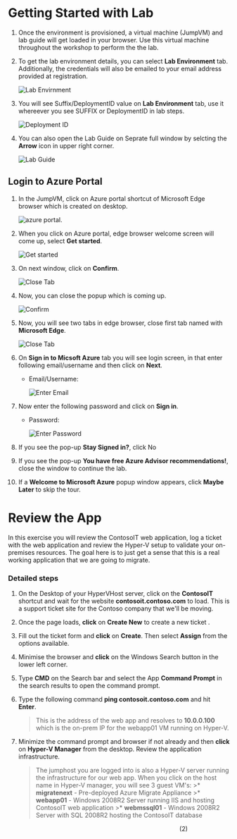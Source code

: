 # Getting Started with Lab

1. Once the environment is provisioned, a virtual machine (JumpVM) and lab guide will get loaded in your browser. Use this virtual machine throughout the workshop to perform the the lab.

2. To get the lab environment details, you can select **Lab Environment** tab. Additionally, the credentials will also be emailed to your email address provided at registration.

   ![](image/lab-details1.png "Lab Envirnment")
 
3. You will see Suffix/DeploymentID value on **Lab Environment** tab, use it whereever you see SUFFIX or DeploymentID in lab steps.
   
   ![](image/deployment-id.png "Deployment ID")
 
4. You can also open the Lab Guide on Seprate full window by selcting the **Arrow** icon in upper right corner.

   ![](image/arrow.png "Lab Guide")
 
## Login to Azure Portal

1. In the JumpVM, click on Azure portal shortcut of Microsoft Edge browser which is created on desktop.

   ![azure portal.](image/azureportal.png)
   
2. When you click on Azure portal, edge browser welcome screen will come up, select **Get started**.

   ![](image/edge-get-started-window.png "Get started")
   
3. On next window, click on **Confirm**.

   ![](image/click-sign-in-to-microsoft-azure-tab.png "Close Tab")
   
4. Now, you can close the popup which is coming up.

   ![](image/edge-continue.png "Confirm")
   
5. Now, you will see two tabs in edge browser, close first tab named with **Microsoft Edge**.

   ![](image/close-tab.png "Close Tab")
   
6. On **Sign in to Micsoft Azure** tab you will see login screen, in that enter following email/username and then click on **Next**. 
   * Email/Username: <inject key="AzureAdUserEmail"></inject>
   
     ![](image/azure-login-enter-email.png "Enter Email")
     
7. Now enter the following password and click on **Sign in**.
   * Password: <inject key="AzureAdUserPassword"></inject>
   
     ![](image/azure-login-enter-password1.png "Enter Password")
     
8. If you see the pop-up **Stay Signed in?**, click No

9. If you see the pop-up **You have free Azure Advisor recommendations!**, close the window to continue the lab.

10. If a **Welcome to Microsoft Azure** popup window appears, click **Maybe Later** to skip the tour.
   
# Review the App

In this exercise you will review the ContosoIT web application, log a ticket with the web application and review the Hyper-V setup to validate your on-premises resources.  The goal here is to just get a sense that this is a real working application that we are going to migrate.

### Detailed steps

1. On the Desktop of your HyperVHost server, click on the **ContosoIT** shortcut and wait for the website **contosoit.contoso.com** to load.  This is a support ticket site for the Contoso company that we'll be moving.

2. Once the page loads, **click** on **Create New** to create a new ticket .

3. Fill out the ticket form and **click** on **Create**. Then select **Assign** from the options available.	

4. Minimise the browser and **click** on the Windows Search button in the lower left corner.

5. Type **CMD** on the Search bar and select the App **Command Prompt** in the search results to open the command prompt.

6. Type the following command **ping contosoit.contoso.com** and hit **Enter**.

      >This is the address of the web app and resolves to **10.0.0.100** which is the on-prem IP for the webapp01 VM running on Hyper-V.

7. Minimize the command prompt and browser if not already and then **click** on **Hyper-V Manager** from the desktop. Review the application infrastructure.

	>The jumphost you are logged into is also a Hyper-V server running the infrastructure for our web app. When you click on the host name in Hyper-V manager, **<inject key="jumphostVmName" />** you will see 3 guest VM's:
     	>*  **migratenext** - Pre-deployed Azure Migrate Appliance
     	>*  **webapp01** - Windows 2008R2 Server running IIS and hosting ContosoIT web application
     	>*  **webmssql01** - Windows 2008R2 Server with SQL 2008R2 hosting the ContosoIT database



&nbsp;&nbsp;&nbsp;&nbsp;&nbsp;&nbsp;&nbsp;&nbsp;&nbsp;&nbsp;&nbsp;&nbsp;&nbsp;&nbsp;&nbsp;&nbsp;&nbsp;&nbsp;&nbsp;&nbsp;&nbsp;&nbsp;&nbsp;&nbsp;&nbsp;&nbsp;&nbsp;&nbsp;&nbsp;&nbsp;&nbsp;&nbsp;&nbsp;&nbsp;&nbsp;&nbsp;&nbsp;&nbsp;&nbsp;&nbsp;&nbsp;&nbsp;&nbsp;&nbsp;&nbsp;&nbsp;&nbsp;&nbsp;&nbsp;&nbsp;&nbsp;&nbsp;&nbsp;&nbsp;&nbsp;&nbsp;&nbsp;&nbsp;&nbsp;&nbsp;&nbsp;&nbsp;&nbsp;&nbsp;&nbsp;&nbsp;&nbsp;&nbsp;&nbsp;&nbsp;&nbsp;&nbsp;&nbsp;&nbsp;&nbsp;&nbsp;&nbsp;&nbsp;&nbsp;&nbsp;&nbsp;&nbsp;&nbsp;&nbsp;&nbsp;&nbsp;&nbsp;&nbsp;&nbsp;&nbsp;&nbsp;&nbsp;&nbsp;&nbsp;&nbsp;&nbsp;&nbsp;&nbsp;&nbsp;(2)
